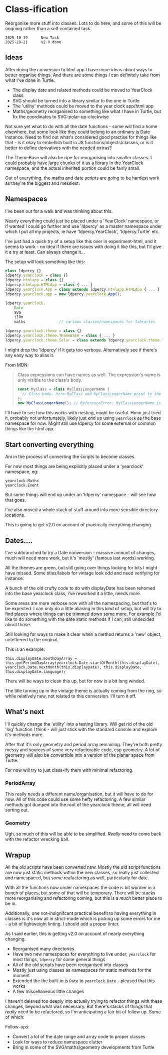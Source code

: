 Class-ification
===============

Reorganise more stuff into classes.
Lots to do here, and some of this will be ongoing rather than a self contained task.

```
2025-10-19		New Task
2025-10-21		v2.0 done
```


Ideas
-----

After doing the conversion to html app I have more ideas about ways to better organise things.
And there are some things I can definitely take from what I've done in Turtle.

* The display date and related methods could be moved to YearClock class
* SVG should be turned into a library similar to the one in Turtle
* The 'utility' methods could be moved to the year clock app/html app
* Maths/geometry reorganised to something like what I have in Turtle, but fix the coordinates to SVG-polar-up-clockwise

Not sure yet what to do with all the date functions - some will find a home elsewhere, but some look like they could belong to an ordinary js Date instance.
Need to find out what's considered good practise for things like that - is it okay to embellish built in JS functions/objects/classes, or is it better to define derivatives with the needed extras?

The ThemeBase will also be ripe for reorganising into smaller classes.
I could probably have large chunks of it as a library in the YearClock namespace, and the actual inherited portion could be fairly small.


Out of everything, the maths and date scripts are going to be hardest work as they're the biggest and messiest.


Namespaces
----------

I've been out for a walk and was thinking about this.

Nearly everything could just be placed under a 'YearClock' namespace, or if wanted I could go further and use 'ldpercy' as a master namespace under which I put all my projects, ie have 'ldpercy.YearClock', 'ldpercy.Turtle' etc.

I've just had a quick try of a setup like this over in experiment-html, and it seems to work - no idea if there are issues with doing it like this, but I'll give it a try at least.
Can always change it...

The setup will look something like this:

```js
class ldpercy {}														// my top level namespace
ldpercy.yearclock = class {}											// namespace for year clock related work
ldpercy.htmlapp = class {}												// namespace for the html app
ldpercy.htmlapp.HTMLApp	= class { ... }									// Actual HTML App class
ldpercy.yearclock.App = class extends ldpercy.htmlapp.HTMLApp { ... }	// html app for year clock
ldpercy.yearclock.app = new ldpercy.yearclock.App();					// instance of the yearclock app

ldpercy.yearclock.
	Date
	SVG
	i10n
	maths				// various classes/namespaces for libraries

ldpercy.yearclock.theme = class {}															// namespace for all theme classes
ldpercy.yearclock.theme.ThemeBase = class { ... }											// theme base class
ldpercy.yearclock.theme.Solar = class extends ldpercy.yearclock.theme.ThemeBase { ... }		// (etc) concrete theme classes
```

I might drop the 'ldpercy' if it gets too verbose.
Alternatively see if there's any easy way to alias it.

From MDN:
> Class expressions can have names as well. The expression's name is only visible to the class's body.
> ```js
> const MyClass = class MyClassLongerName {
>	// Class body. Here MyClass and MyClassLongerName point to the same class.
> };
> new MyClassLongerName(); // ReferenceError: MyClassLongerName is not defined
> ```

I'll have to see how this works with nesting, might be useful.
Hmm just tried it, probably not unfortunately, likely just end up using `yearclock` as the base namespace for now.
Might still use ldpercy for some external or common things like the html app.




Start converting everything
---------------------------

Am in the process of converting the scripts to become classes.

For now most things are being explicitly placed under a 'yearclock' namespace, eg:

	yearclock.Maths
	yearclock.Event

But some things will end up under an 'ldpercy' namespace - will see how that goes.

I've also moved a whole stack of stuff around into more sensible directory locations.

This is going to get v2.0 on account of practically everything changing.



Dates....
---------

I've subbranched to try a Date conversion - massive amount of changes, much will need more work, but it's 'mostly' (famous last words) working.

All the themes are green, but still going over things looking for bits I might have missed.
Some titles/labels for vintage look odd and need verifying for instance.

A bunch of the old crufty code to do with displayDate has been rehomed into the base yearclock class, i've reworked it a little, needs more.

Some areas are more verbose now with all the namespacing, but that's to be expected.
I can only do a little aliasing in this kind of setup, but will try to find places where things can be trimmed down some more.
For example I'd like to do something with the date static methods if I can, still undecided about those.

Still looking for ways to make it clear when a method returns a 'new' object, untethered to the original.

This is an example:
```
this.displayDate.monthDayArray = this.getPeriodDayArray(yearclock.Date.startOfMonth(this.displayDate), yearclock.Date.nextMonth(this.displayDate), this.displayDate, this.displayDate.language);
```
There will be ways to clean this up, but for now is a bit long winded.


The title turning up in the vintage theme is actually coming from the ring, so while relatively new, not related to this conversion.
I'll turn it off.


What's next
-----------

I'll quickly change the 'utility' into a testing library.
Will get rid of the old 'log' function I think - will just stick with the standard console and explore it's methods more.

After that it's only geometry and period array remaining.
They're both pretty messy and sources of some very refactorable code, esp geometry.
A lot of geometry will also be convertible into a version of the planar space from Turtle.

For now will try to just class-ify them with minimal refactoring.


### PeriodArray

This really needs a different name/organisation, but it will have to do for now.
All of this code could use some hefty refactoring.
A few similar methods got dumped into the root of the yearclock theme, all will need sorting out.

### Geometry

Ugh, so much of this will be able to be simplified.
*Really* need to come back with the refactor wrecking ball.



Wrapup
------

All the old scripts have been converted now.
Mostly the old script functions are now just static methods within the new classes, so really just collected and namespaced, but some reafactoring as well, particularly for date.

With all the functions now under namespaces the code is bit wordier in a bunch of places, but some of that will be temporary.
There will be stacks more reorganising and refactoring coming, but this is a *much* better place to be in.

Additionally, one not-insignifcant practical benefit to having everything in classes is it's now all in strict-mode which is picking up some errors for me - a bit of lightweight linting.
I should add a proper linter.

As I said earlier, this is getting v2.0 on account of nearly everything changing.

* Reorganised many directories
* Have two new namespaces for everything to live under, `yearclock` for most things, `ldpercy` for some general things
* All of the old scripts have been reorganised into classes
* Mostly just using classes as namespaces for static methods for the moment
* Extended the the built-in js `Date` to `yearclock.Date` - pleased that this works
* A few miscellaneous little changes

I haven't deleved too deeply into actually trying to refactor things with these changes, beyond what was necessary.
But there's stacks of things that *really* need to be refactored, so I'm anticipating a fair bit of follow up.
Some of which:

Follow-ups:
* Convert a lot of the date range and array code to proper classes
* Look for ways to reduce namespace clutter
* Bring in some of the SVG/maths/geometry developments from Turtle


